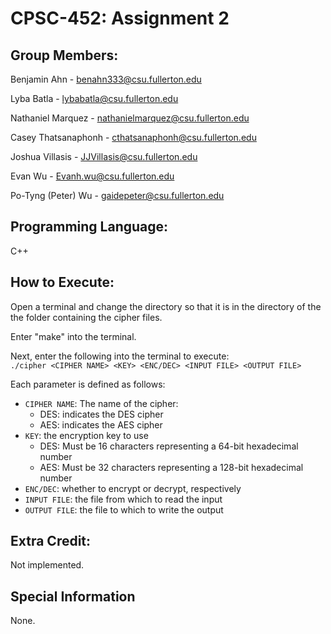 # CPSC-452: Assignment 2

## Group Members:
Benjamin Ahn - benahn333@csu.fullerton.edu

Lyba Batla - lybabatla@csu.fullerton.edu

Nathaniel Marquez - nathanielmarquez@csu.fullerton.edu

Casey Thatsanaphonh - cthatsanaphonh@csu.fullerton.edu

Joshua Villasis - JJVillasis@csu.fullerton.edu

Evan Wu - Evanh.wu@csu.fullerton.edu

Po-Tyng (Peter) Wu - gaidepeter@csu.fullerton.edu

## Programming Language:
C++

## How to Execute:
Open a terminal and change the directory so that it is in the directory of the
the folder containing the cipher files.

Enter "make" into the terminal.

Next, enter the following into the terminal to execute:  
`./cipher <CIPHER NAME> <KEY> <ENC/DEC> <INPUT FILE> <OUTPUT FILE>`

Each parameter is defined as follows:
- `CIPHER NAME`: The name of the cipher:  
    - DES: indicates the DES cipher  
    - AES: indicates the AES cipher
- `KEY`: the encryption key to use
    - DES: Must be 16 characters representing a 64-bit hexadecimal number
    - AES: Must be 32 characters representing a 128-bit hexadecimal number
- `ENC/DEC`: whether to encrypt or decrypt, respectively
- `INPUT FILE`: the file from which to read the input
- `OUTPUT FILE`: the file to which to write the output

## Extra Credit:
Not implemented.

## Special Information
None.
